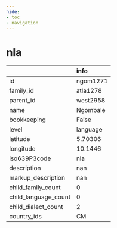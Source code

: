```yaml
---
hide:
- toc
- navigation
---
```

# nla
|                      | info     |
|:---------------------|:---------|
| id                   | ngom1271 |
| family_id            | atla1278 |
| parent_id            | west2958 |
| name                 | Ngombale |
| bookkeeping          | False    |
| level                | language |
| latitude             | 5.70306  |
| longitude            | 10.1446  |
| iso639P3code         | nla      |
| description          | nan      |
| markup_description   | nan      |
| child_family_count   | 0        |
| child_language_count | 0        |
| child_dialect_count  | 2        |
| country_ids          | CM       |